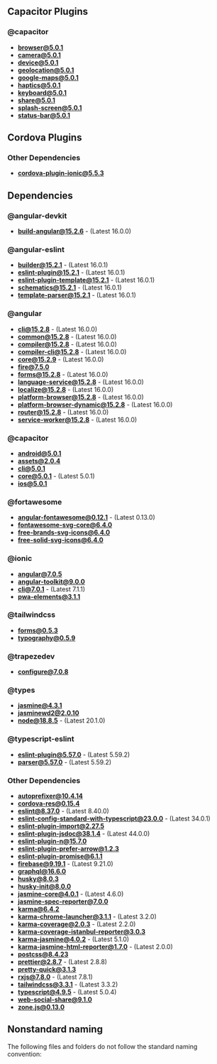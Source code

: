 ## Capacitor Plugins

### @capacitor
- **browser@5.0.1**
- **camera@5.0.1**
- **device@5.0.1**
- **geolocation@5.0.1**
- **google-maps@5.0.1**
- **haptics@5.0.1**
- **keyboard@5.0.1**
- **share@5.0.1**
- **splash-screen@5.0.1**
- **status-bar@5.0.1**
## Cordova Plugins

### Other Dependencies
- **cordova-plugin-ionic@5.5.3**
## Dependencies

### @angular-devkit
- **build-angular@15.2.6** - (Latest 16.0.0)
### @angular-eslint
- **builder@15.2.1** - (Latest 16.0.1)
- **eslint-plugin@15.2.1** - (Latest 16.0.1)
- **eslint-plugin-template@15.2.1** - (Latest 16.0.1)
- **schematics@15.2.1** - (Latest 16.0.1)
- **template-parser@15.2.1** - (Latest 16.0.1)
### @angular
- **cli@15.2.8** - (Latest 16.0.0)
- **common@15.2.8** - (Latest 16.0.0)
- **compiler@15.2.8** - (Latest 16.0.0)
- **compiler-cli@15.2.8** - (Latest 16.0.0)
- **core@15.2.9** - (Latest 16.0.0)
- **fire@7.5.0**
- **forms@15.2.8** - (Latest 16.0.0)
- **language-service@15.2.8** - (Latest 16.0.0)
- **localize@15.2.8** - (Latest 16.0.0)
- **platform-browser@15.2.8** - (Latest 16.0.0)
- **platform-browser-dynamic@15.2.8** - (Latest 16.0.0)
- **router@15.2.8** - (Latest 16.0.0)
- **service-worker@15.2.8** - (Latest 16.0.0)
### @capacitor
- **android@5.0.1**
- **assets@2.0.4**
- **cli@5.0.1**
- **core@5.0.1** - (Latest 5.0.1)
- **ios@5.0.1**
### @fortawesome
- **angular-fontawesome@0.12.1** - (Latest 0.13.0)
- **fontawesome-svg-core@6.4.0**
- **free-brands-svg-icons@6.4.0**
- **free-solid-svg-icons@6.4.0**
### @ionic
- **angular@7.0.5**
- **angular-toolkit@9.0.0**
- **cli@7.0.1** - (Latest 7.1.1)
- **pwa-elements@3.1.1**
### @tailwindcss
- **forms@0.5.3**
- **typography@0.5.9**
### @trapezedev
- **configure@7.0.8**
### @types
- **jasmine@4.3.1**
- **jasminewd2@2.0.10**
- **node@18.8.5** - (Latest 20.1.0)
### @typescript-eslint
- **eslint-plugin@5.57.0** - (Latest 5.59.2)
- **parser@5.57.0** - (Latest 5.59.2)
### Other Dependencies
- **autoprefixer@10.4.14**
- **cordova-res@0.15.4**
- **eslint@8.37.0** - (Latest 8.40.0)
- **eslint-config-standard-with-typescript@23.0.0** - (Latest 34.0.1)
- **eslint-plugin-import@2.27.5**
- **eslint-plugin-jsdoc@38.1.4** - (Latest 44.0.0)
- **eslint-plugin-n@15.7.0**
- **eslint-plugin-prefer-arrow@1.2.3**
- **eslint-plugin-promise@6.1.1**
- **firebase@9.19.1** - (Latest 9.21.0)
- **graphql@16.6.0**
- **husky@8.0.3**
- **husky-init@8.0.0**
- **jasmine-core@4.0.1** - (Latest 4.6.0)
- **jasmine-spec-reporter@7.0.0**
- **karma@6.4.2**
- **karma-chrome-launcher@3.1.1** - (Latest 3.2.0)
- **karma-coverage@2.0.3** - (Latest 2.2.0)
- **karma-coverage-istanbul-reporter@3.0.3**
- **karma-jasmine@4.0.2** - (Latest 5.1.0)
- **karma-jasmine-html-reporter@1.7.0** - (Latest 2.0.0)
- **postcss@8.4.23**
- **prettier@2.8.7** - (Latest 2.8.8)
- **pretty-quick@3.1.3**
- **rxjs@7.8.0** - (Latest 7.8.1)
- **tailwindcss@3.3.1** - (Latest 3.3.2)
- **typescript@4.9.5** - (Latest 5.0.4)
- **web-social-share@9.1.0**
- **zone.js@0.13.0**


## Nonstandard naming
The following files and folders do not follow the standard naming convention:

